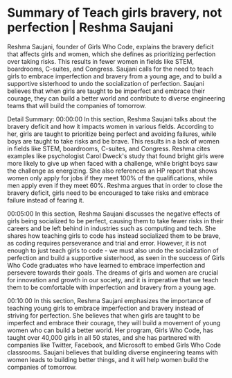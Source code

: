 # Summary of Teach girls bravery, not perfection | Reshma Saujani

Reshma Saujani, founder of Girls Who Code, explains the bravery deficit that affects girls and women, which she defines as prioritizing perfection over taking risks. This results in fewer women in fields like STEM, boardrooms, C-suites, and Congress. Saujani calls for the need to teach girls to embrace imperfection and bravery from a young age, and to build a supportive sisterhood to undo the socialization of perfection. Saujani believes that when girls are taught to be imperfect and embrace their courage, they can build a better world and contribute to diverse engineering teams that will build the companies of tomorrow.

Detail Summary: 
00:00:00
In this section, Reshma Saujani talks about the bravery deficit and how it impacts women in various fields. According to her, girls are taught to prioritize being perfect and avoiding failures, while boys are taught to take risks and be brave. This results in a lack of women in fields like STEM, boardrooms, C-suites, and Congress. Reshma cites examples like psychologist Carol Dweck's study that found bright girls were more likely to give up when faced with a challenge, while bright boys saw the challenge as energizing. She also references an HP report that shows women only apply for jobs if they meet 100% of the qualifications, while men apply even if they meet 60%. Reshma argues that in order to close the bravery deficit, girls need to be encouraged to take risks and embrace failure instead of fearing it.

00:05:00
In this section, Reshma Saujani discusses the negative effects of girls being socialized to be perfect, causing them to take fewer risks in their careers and be left behind in industries such as computing and tech. She shares how teaching girls to code has instead socialized them to be brave, as coding requires perseverance and trial and error. However, it is not enough to just teach girls to code - we must also undo the socialization of perfection and build a supportive sisterhood, as seen in the success of Girls Who Code graduates who have learned to embrace imperfection and persevere towards their goals. The dreams of girls and women are crucial for innovation and growth in our society, and it is imperative that we teach them to be comfortable with imperfection and bravery from a young age.

00:10:00
In this section, Reshma Saujani emphasizes the importance of teaching young girls to embrace imperfection and bravery instead of striving for perfection. She believes that when girls are taught to be imperfect and embrace their courage, they will build a movement of young women who can build a better world. Her program, Girls Who Code, has taught over 40,000 girls in all 50 states, and she has partnered with companies like Twitter, Facebook, and Microsoft to embed Girls Who Code classrooms. Saujani believes that building diverse engineering teams with women leads to building better things, and it will help women build the companies of tomorrow.

